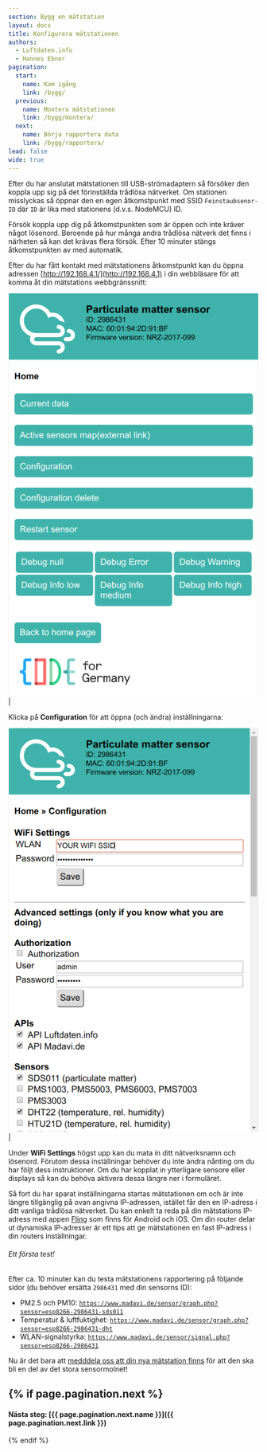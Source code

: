 ```yaml
---
section: Bygg en mätstation
layout: docs
title: Konfigurera mätstationen
authors:
  - Luftdaten.info
  - Hannes Ebner
pagination:
  start:
    name: Kom igång
    link: /bygg/
  previous:
    name: Montera mätstationen
    link: /bygg/montera/
  next:
    name: Börja rapportera data
    link: /bygg/rapportera/
lead: false
wide: true
---
```


Efter du har anslutat mätstationen till USB-strömadaptern så försöker den koppla upp sig på det förinställda trådlösa nätverket. Om stationen misslyckas så öppnar den en egen åtkomstpunkt med SSID `Feinstaubsenor-ID` där `ID` är lika med stationens (d.v.s. NodeMCU) ID.

Försök koppla upp dig på åtkomstpunkten som är öppen och inte kräver något lösenord. Beroende på hur många andra trådlösa nätverk det finns i närheten så kan det krävas flera försök. Efter 10 minuter stängs åtkomstpunkten av med automatik.

Efter du har fått kontakt med mätstationens åtkomstpunkt kan du öppna adressen [http://192.168.4.1/](http://192.168.4.1) i din webbläsare för att komma åt din mätstations webbgränssnitt:

![](../img/konfigurera_1.png) | &nbsp;

Klicka på **Configuration** för att öppna (och ändra) inställningarna:

![](../img/konfigurera_2.png) | &nbsp;

Under **WiFi Settings** högst upp kan du mata in ditt nätverksnamn och lösenord. Förutom dessa inställningar behöver du inte ändra nånting om du har följt dess instruktioner. Om du har kopplat in ytterligare sensore eller displays så kan du behöva aktivera dessa längre ner i formuläret.

Så fort du har sparat inställningarna startas mätstationen om och är inte längre tillgänglig på ovan angivna IP-adressen, istället får den en IP-adress i ditt vanliga trådlösa nätverket. Du kan enkelt ta reda på din mätstations IP-adress med appen [Fling](https://www.fing.io/) som finns för Android och iOS. Om din router delar ut dynamiska IP-adresser är ett tips att ge mätstationen en fast IP-adress i din routers inställningar.

<div class="note">
  <h6>Ett första test!</h6>
  <p>Efter ca. 10 minuter kan du testa mätstationens rapportering på följande sidor (du behöver ersätta <code>2986431</code> med din sensorns ID):
  <ul>
  <li>PM2.5 och PM10: <a href="https://www.madavi.de/sensor/graph.php?sensor=esp8266-2986431-sds011" target="_blank"><code>https://www.madavi.de/sensor/graph.php?sensor=esp8266-2986431-sds011</code></a></li>
  <li>Temperatur & luftfuktighet: <a href="https://www.madavi.de/sensor/graph.php?sensor=esp8266-2986431-dht" target="_blank"><code>https://www.madavi.de/sensor/graph.php?sensor=esp8266-2986431-dht</code></a></li>
  <li>WLAN-signalstyrka: <a href="https://www.madavi.de/sensor/signal.php?sensor=esp8266-2986431" target="_blank"><code>https://www.madavi.de/sensor/signal.php?sensor=esp8266-2986431</code></a></li>
  </ul>
  </p>
</div>

Nu är det bara att [medddela oss att din nya mätstation finns](../rapportera) för att den ska bli en del av det stora sensormolnet!

{% if page.pagination.next %}
---
#### Nästa steg: [{{ page.pagination.next.name }}]({{ page.pagination.next.link }})
{% endif %}